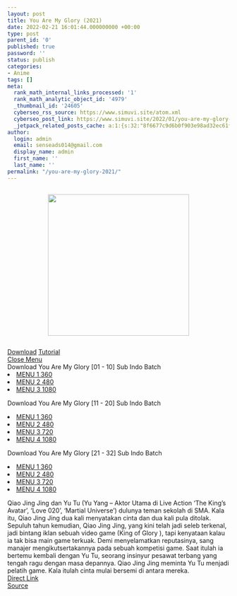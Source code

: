 ```yaml
---
layout: post
title: You Are My Glory (2021)
date: 2022-02-21 16:01:44.000000000 +00:00
type: post
parent_id: '0'
published: true
password: ''
status: publish
categories:
- Anime
tags: []
meta:
  rank_math_internal_links_processed: '1'
  rank_math_analytic_object_id: '4979'
  _thumbnail_id: '24605'
  cyberseo_rss_source: https://www.simuvi.site/atom.xml
  cyberseo_post_link: https://www.simuvi.site/2022/01/you-are-my-glory-2021.html
  _jetpack_related_posts_cache: a:1:{s:32:"8f6677c9d6b0f903e98ad32ec61f8deb";a:2:{s:7:"expires";i:1657389993;s:7:"payload";a:3:{i:0;a:1:{s:2:"id";i:24612;}i:1;a:1:{s:2:"id";i:24662;}i:2;a:1:{s:2:"id";i:24606;}}}}
author:
  login: admin
  email: senseads014@gmail.com
  display_name: admin
  first_name: ''
  last_name: ''
permalink: "/you-are-my-glory-2021/"
---
```

<div class="separator" style="clear: both;"><a href="https://i.imgur.com/Ls0Lnff.jpg" style="display: block; padding: 1em 0; text-align: center; "><img alt="" border="0" height="320" data-original-height="422" data-original-width="300" src="{{ site.baseurl }}/assets/2022/02/Ls0Lnff.jpg" /></a></div>
<p> <!--[ DOWNLOAD MENU ]-->
<div class="dndpop"><a class="dnlds" href="#dndcloud"><i class="fa fa-download"></i> Download</a> <a class="tutor" href="/p/tutorial.html" target="_blank" rel="noopener"><i class="fa fa-info-circle"></i> Tutorial</a></div>
<div id="dndcloud" class="dndwin"><a href="#" class="dndclose" title="Close">Close Menu</a><br /> <span>Download You Are My Glory [01 - 10] Sub Indo Batch</span>
<li><a href="https://cararegistrasi.com/TYtLb" target="_blank" rel="noopener"><i class="fa fa-atom"></i> MENU 1 360</a></li>
<li><a href="https://cararegistrasi.com/iW0leWZJ" target="_blank" rel="noopener"><i class="fa fa-atom"></i> MENU 2 480</a></li>
<li><a href="https://cararegistrasi.com/A351jLA" target="_blank" rel="noopener"><i class="fa fa-atom"></i> MENU 3 1080</a></li>
<p> <span>Download You Are My Glory [11 - 20] Sub Indo Batch</span>
<li><a href="https://cararegistrasi.com/0tIOEo" target="_blank" rel="noopener"><i class="fa fa-atom"></i> MENU 1 360</a></li>
<li><a href="https://cararegistrasi.com/Zueaa8fp" target="_blank" rel="noopener"><i class="fa fa-atom"></i> MENU 2 480</a></li>
<li><a href="https://cararegistrasi.com/aKkEO6SGAd1" target="_blank" rel="noopener"><i class="fa fa-atom"></i> MENU 3 720</a></li>
<li><a href="https://cararegistrasi.com/zYdsoXw" target="_blank" rel="noopener"><i class="fa fa-atom"></i> MENU 4 1080</a></li>
<p> <span>Download You Are My Glory [21 - 32] Sub Indo Batch</span>
<li><a href="https://cararegistrasi.com/q1z75" target="_blank" rel="noopener"><i class="fa fa-atom"></i> MENU 1 360</a></li>
<li><a href="https://cararegistrasi.com/CXcfpX3ouW8N" target="_blank" rel="noopener"><i class="fa fa-atom"></i> MENU 2 480</a></li>
<li><a href="https://cararegistrasi.com/wHx7MfiH" target="_blank" rel="noopener"><i class="fa fa-atom"></i> MENU 3 720</a></li>
<li><a href="https://cararegistrasi.com/YRJaoGGsnm" target="_blank" rel="noopener"><i class="fa fa-atom"></i> MENU 4 1080</a></li>
</div>
<p> <!--[ INFO MENU ]-->
<div class="inposts"> <span>Qiao Jing Jing dan Yu Tu (Yu Yang – Aktor Utama di Live Action ‘The King’s Avatar’, ‘Love 020’, ‘Martial Universe’) dulunya teman sekolah di SMA. Kala itu, Qiao Jing Jing dua kali menyatakan cinta dan dua kali pula ditolak. Sepuluh tahun kemudian, Qiao Jing Jing, yang kini telah jadi seleb terkenal, jadi bintang iklan sebuah video game (King of Glory ), tapi kenyataan kalau ia tak bisa main game terkuak. Demi menyelamatkan reputasinya, sang manajer mengikutsertakannya pada sebuah kompetisi game. Saat itulah ia bertemu kembali dengan Yu Tu, seorang insinyur pesawat terbang yang tengah ragu dengan masa depannya. Qiao Jing Jing meminta Yu Tu menjadi pelatih game. Kala itulah cinta mulai bersemi di antara mereka.</span></div>
<link rel="stylesheet" href="https://cdnjs.cloudflare.com/ajax/libs/font-awesome/4.7.0/css/font-awesome.min.css" />
<div class="divbtn"> <a href="https://handymansurrender.com/fihup8buzv?key=94550f7ce39444073321dde3b8782f97" class="btn"><i class="fa fa-download"></i> Direct Link</a> <br /><a href="https://www.simuvi.site/2022/01/you-are-my-glory-2021.html">Source</a> </div>
